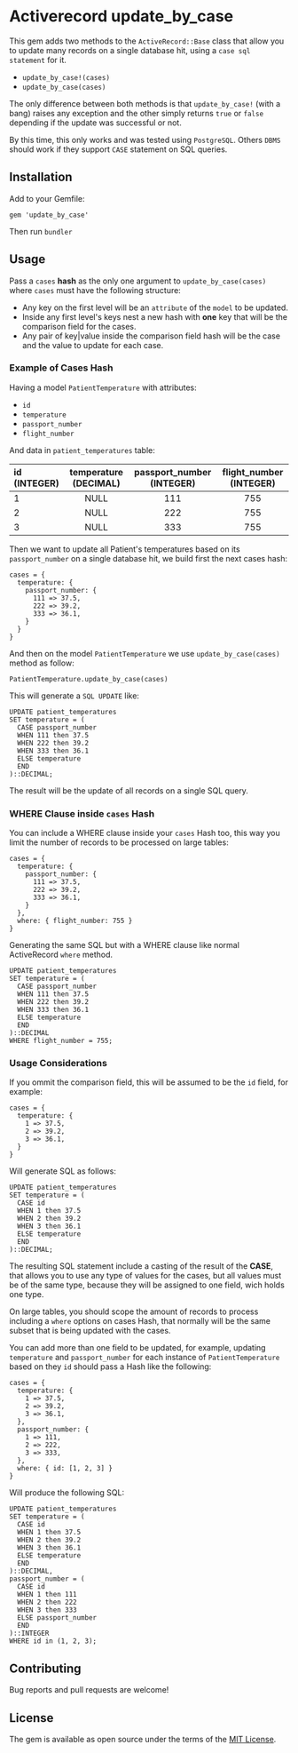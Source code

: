 # Activerecord update_by_case

This gem adds two methods to the `ActiveRecord::Base` class that allow you to update many records on a single database hit, using a `case sql statement` for it.

- `update_by_case!(cases)`
- `update_by_case(cases)`

The only difference between both methods is that `update_by_case!` (with a bang) raises any exception and the other simply returns `true` or `false` depending if the update was successful or not.

By this time, this only works and was tested using `PostgreSQL`. Others `DBMS` should work if they support `CASE` statement on SQL queries.

## Installation

Add to your Gemfile:

    gem 'update_by_case'

Then run `bundler`

## Usage

Pass a `cases` **hash** as the only one argument to `update_by_case(cases)` where `cases` must have the following structure:

- Any key on the first level will be an `attribute` of the `model` to be updated.
- Inside any first level's keys nest a new hash with **one** key that will be the comparison field for the cases.
- Any pair of key|value inside the comparison field hash will be the case and the value to update for each case.

### Example of Cases Hash

Having a model `PatientTemperature` with attributes: 
- `id` 
- `temperature` 
- `passport_number`
- `flight_number`

And data in `patient_temperatures` table:

| id (INTEGER) | temperature (DECIMAL) | passport_number (INTEGER) | flight_number (INTEGER) |
| :--- | :---: | :---: | :---: |
| 1 | NULL | 111 | 755 |
| 2 | NULL | 222 | 755 |
| 3 | NULL | 333 | 755 |

Then we want to update all Patient's temperatures based on its `passport_number` on a single database hit, we build first the next cases hash:

    cases = {
      temperature: {
        passport_number: {
          111 => 37.5,
          222 => 39.2,
          333 => 36.1,
        }
      }
    }

And then on the model `PatientTemperature` we use `update_by_case(cases)` method as follow:

    PatientTemperature.update_by_case(cases)

This will generate a `SQL UPDATE` like:

    UPDATE patient_temperatures 
    SET temperature = (
      CASE passport_number 
      WHEN 111 then 37.5
      WHEN 222 then 39.2
      WHEN 333 then 36.1
      ELSE temperature
      END
    )::DECIMAL;

The result will be the update of all records on a single SQL query.

### WHERE Clause inside `cases` Hash

You can include a WHERE clause inside your `cases` Hash too, this way you limit the number of records to be processed on large tables:

    cases = {
      temperature: {
        passport_number: {
          111 => 37.5,
          222 => 39.2,
          333 => 36.1,
        }
      },
      where: { flight_number: 755 }
    }

Generating the same SQL but with a WHERE clause like normal ActiveRecord `where` method.

    UPDATE patient_temperatures 
    SET temperature = (
      CASE passport_number 
      WHEN 111 then 37.5
      WHEN 222 then 39.2
      WHEN 333 then 36.1
      ELSE temperature
      END
    )::DECIMAL
    WHERE flight_number = 755;

### Usage Considerations

If you ommit the comparison field, this will be assumed to be the `id` field, for example:

    cases = {
      temperature: {
        1 => 37.5,
        2 => 39.2,
        3 => 36.1,
      }
    }

Will generate SQL as follows:

    UPDATE patient_temperatures 
    SET temperature = (
      CASE id 
      WHEN 1 then 37.5
      WHEN 2 then 39.2
      WHEN 3 then 36.1
      ELSE temperature
      END
    )::DECIMAL;

The resulting SQL statement include a casting of the result of the **CASE**, that allows you to use any type of values for the cases, but all values must be of the same type, because they will be assigned to one field, wich holds one type.

On large tables, you should scope the amount of records to process including a `where` options on cases Hash, that normally will be the same subset that is being updated with the cases.

You can add more than one field to be updated, for example, updating `temperature` and `passport_number` for each instance of `PatientTemperature` based on they `id` should pass a Hash like the following:

    cases = {
      temperature: {
        1 => 37.5,
        2 => 39.2,
        3 => 36.1,
      },
      passport_number: {
        1 => 111,
        2 => 222,
        3 => 333,
      },
      where: { id: [1, 2, 3] }
    }

Will produce the following SQL:

    UPDATE patient_temperatures 
    SET temperature = (
      CASE id 
      WHEN 1 then 37.5
      WHEN 2 then 39.2
      WHEN 3 then 36.1
      ELSE temperature
      END
    )::DECIMAL,
    passport_number = (
      CASE id 
      WHEN 1 then 111
      WHEN 2 then 222
      WHEN 3 then 333
      ELSE passport_number
      END
    )::INTEGER
    WHERE id in (1, 2, 3);

## Contributing

Bug reports and pull requests are welcome!

## License

The gem is available as open source under the terms of the [MIT License](https://opensource.org/licenses/MIT).
